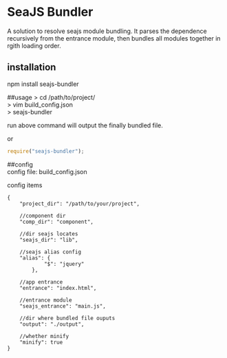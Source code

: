 # SeaJS Bundler
A solution to resolve seajs module bundling. It parses the dependence recursively from the entrance module, then bundles all modules together in rgith loading order.


## installation
npm install seajs-bundler

##usage
\> cd /path/to/project/  
\> vim build_config.json  
\> seajs-bundler  

run above command will output the finally bundled file.

or  
```javascript
require("seajs-bundler");
```

##config  
config file: build_config.json  

config items  
```
{  
	"project_dir": "/path/to/your/project",
	
	//component dir  
	"comp_dir": "component",
	
	//dir seajs locates  
	"seajs_dir": "lib",  
	
	//seajs alias config  
	"alias": {  
    		"$": "jquery"  
    	},  
    	
	//app entrance  
	"entrance": "index.html",  
	
	//entrance module  
	"seajs_entrance": "main.js", 
	
	//dir where bundled file ouputs   
	"output": "./output",  
	
	//whether minify  
	"minify": true  
}
```
